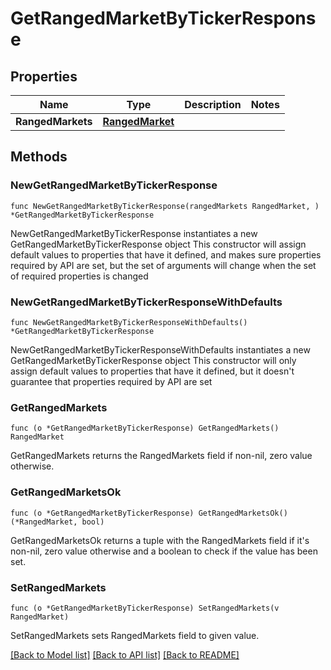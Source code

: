 # GetRangedMarketByTickerResponse

## Properties

Name | Type | Description | Notes
------------ | ------------- | ------------- | -------------
**RangedMarkets** | [**RangedMarket**](RangedMarket.md) |  | 

## Methods

### NewGetRangedMarketByTickerResponse

`func NewGetRangedMarketByTickerResponse(rangedMarkets RangedMarket, ) *GetRangedMarketByTickerResponse`

NewGetRangedMarketByTickerResponse instantiates a new GetRangedMarketByTickerResponse object
This constructor will assign default values to properties that have it defined,
and makes sure properties required by API are set, but the set of arguments
will change when the set of required properties is changed

### NewGetRangedMarketByTickerResponseWithDefaults

`func NewGetRangedMarketByTickerResponseWithDefaults() *GetRangedMarketByTickerResponse`

NewGetRangedMarketByTickerResponseWithDefaults instantiates a new GetRangedMarketByTickerResponse object
This constructor will only assign default values to properties that have it defined,
but it doesn't guarantee that properties required by API are set

### GetRangedMarkets

`func (o *GetRangedMarketByTickerResponse) GetRangedMarkets() RangedMarket`

GetRangedMarkets returns the RangedMarkets field if non-nil, zero value otherwise.

### GetRangedMarketsOk

`func (o *GetRangedMarketByTickerResponse) GetRangedMarketsOk() (*RangedMarket, bool)`

GetRangedMarketsOk returns a tuple with the RangedMarkets field if it's non-nil, zero value otherwise
and a boolean to check if the value has been set.

### SetRangedMarkets

`func (o *GetRangedMarketByTickerResponse) SetRangedMarkets(v RangedMarket)`

SetRangedMarkets sets RangedMarkets field to given value.



[[Back to Model list]](../README.md#documentation-for-models) [[Back to API list]](../README.md#documentation-for-api-endpoints) [[Back to README]](../README.md)


